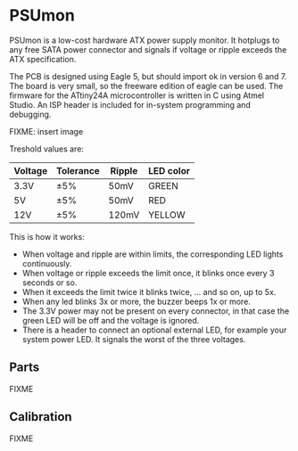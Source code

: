 # PSUmon
PSUmon is a low-cost hardware ATX power supply monitor. 
It hotplugs to any free SATA power connector and signals if voltage or ripple exceeds the ATX specification.

The PCB is designed using Eagle 5, but should import ok in version 6 and 7. 
The board is very small, so the freeware edition of eagle can be used.
The firmware for the ATtiny24A microcontroller is written in C using Atmel Studio. An ISP header is included for in-system programming and debugging.

FIXME: insert image

Treshold values are:

|Voltage |Tolerance |Ripple |LED color |
|--------|----------|-------|----------|
|3.3V    | ±5%      | 50mV  |GREEN     |
|5V      | ±5%      | 50mV  |RED       |
|12V     | ±5%      |120mV  |YELLOW    |

This is how it works:
* When voltage and ripple are within limits, the corresponding LED lights continuously.
* When voltage or ripple exceeds the limit once, it blinks once every 3 seconds or so.
* When it exceeds the limit twice it blinks twice, ... and so on, up to 5x.
* When any led blinks 3x or more, the buzzer beeps 1x or more.
* The 3.3V power may not be present on every connector, in that case the green LED will be off and the voltage is ignored.
* There is a header to connect an optional external LED, for example your system power LED. It signals the worst of the three voltages.

## Parts
FIXME

## Calibration
FIXME
